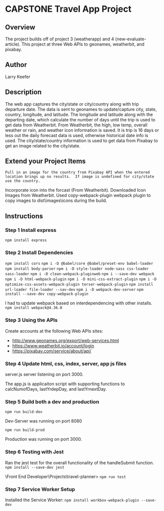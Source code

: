 # CAPSTONE Travel App Project

## Overview
The project builds off of project 3 (weatherapp) and 4 (new-evaluate-article). This project at three Web APIs to geonames, weatherbit, and pixabay. 

## Author
Larry Keefer

## Description
The web app captures the city/state or city/country along with trip departure date.   The data is sent to geonames to update/capture city, state, country, longitude, and latitude.  The longitude and latitude along with the departing date, which calculate the number of days until the trip is used to get data from Weatherbit.  From Weatherbit, the high, low temp, overall weather or rain, and weather icon information is saved.  It is trip is 16 days or less out the daily forecast data is used, otherwise historical date info is used.  The city/state/country information is used to get data from Pixabay to get an image related to the city/state.

## Extend your Project Items
	Pull in an image for the country from Pixabay API when the entered location brings up no results.  If image is undefined for city/state use the country.

  Incorporate icon into the forcast (From Weatherbit).  Downloaded Icon Images from Weatherbit. Used copy-webpack-plugin webpack plugin to copy images to dist\images\icons during
  the build.

## Instructions


### Step 1 Install express
`npm install express`

### Step 2 Install Dependencies

`npm install cors`
`npm i -D @babel/core @babel/preset-env babel-loader`
`npm install body-parser`
`npm i -D style-loader node-sass css-loader sass-loader`
`npm i -D clean-webpack-pluginweb`
`npm i --save-dev webpack`
`npm i -D html-webpack-plugin`
`npm i -D mini-css-extract-plugin`
`npm i -D optimize-css-assets-webpack-plugin terser-webpack-plugin`
`npm install url-loader file-loader --sav-dev`
`npm i -D webpack-dev-server`
`npm install --save-dev copy-webpack-plugin`

I had to update webpack based on interdependencing with other installs.
`npm install webpack@4.36.0`


### Step 3 Using the APIs
  Create accounts at the following Web APIs sites:
  * http://www.geonames.org/export/web-services.html 
  * https://www.weatherbit.io/account/login
  * https://pixabay.com/service/about/api/
  


### Step 4 Update html, css, index, server, app js files

server.js server listening on port 3000.  

The app.js is applicaiton script with supporting functions to calcNumofDays, lastYrdepDay, and lastYrnextDay.



### Step 5 Build both a dev and production 
`npm run build-dev`

Dev-Server was running on port 8080

`npm run build-prod`

Production was running on port 3000.  


### Step 6 Testing with Jest

Ran the jest test for the overall functionality of the handleSubmit function.
`npm install --save-dev jest`

\Front End Developer\Projects\travel-planner> `npm run test`


### Step 7 Service Worker Setup

Installed the Service Worker:
`npm install workbox-webpack-plugin --save-dev`




  



